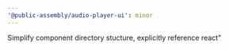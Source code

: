 ```yaml
---
'@public-assembly/audio-player-ui': minor
---
```


Simplify component directory stucture, explicitly reference react"
